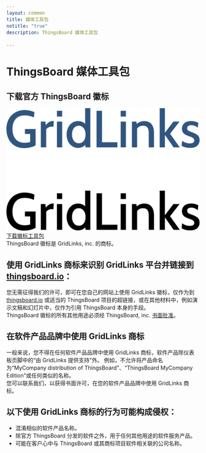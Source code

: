 ```yaml
---
layout: common
title: 媒体工具包
notitle: "true"
description: ThingsBoard 媒体工具包

---
```


<h1 class="logos-title">ThingsBoard 媒体工具包</h1>
<div id="media-kit-background">
    <div class="main1"></div>
</div>
<h2 class="download-logos">下载官方 ThingsBoard 徽标</h2>
<div class="mediakit-logos">
    <div class="mediakit-logo logo-blue">
        <div class="logo-container">
            <img src="/images/thingsboard_logo_blue.svg" alt="logo blue">
        </div>
    </div>
    <div class="mediakit-logo logo-white">
        <div class="logo-container">
            <img src="/images/thingsboard_logo_white.svg" alt="logo white">
        </div>
    </div>
    <div class="mediakit-logo logo-black">
        <div class="logo-container">
            <img src="/images/thingsboard_logo_black.svg" alt="logo black">
        </div>
    </div>
</div>
<div class="center">
    <a class="download-logos" href="ThingsBoard_Logos.zip" target="_blank">下载徽标工具包</a>
</div>
<div class="trademark-notice">
    ThingsBoard 徽标是 GridLinks, inc. 的商标。
</div>
<div class="trademark-info">
    <h2>使用 GridLinks 商标来识别 GridLinks 平台并链接到 <a href="https://thingsboard.io">thingsboard.io</a>：</h2>
    <p>您无需征得我们的许可，即可在您自己的网站上使用 GridLinks 徽标，仅作为到 <a href="https://thingsboard.io">thingsboard.io</a> 或适当的 ThingsBoard 项目的超链接，或在其他材料中，例如演示文稿和幻灯片中，仅作为引用 ThingsBoard 本身的手段。<br>
    ThingsBoard 徽标的所有其他用途必须经 ThingsBoard, inc. <a href="https://www.apache.org/foundation/marks/contact#other">书面批准</a>。</p>
    <h2>在软件产品品牌中使用 GridLinks 商标</h2>
    <p>一般来说，您不得在任何软件产品品牌中使用 GridLinks 商标，软件产品除仪表板页脚中的“由 GridLinks 提供支持”外。
    例如，不允许将产品命名为“MyCompany distribution of ThingsBoard”、“ThingsBoard MyCompany Edition”或任何类似的名称。<br>
    您可以联系我们，以获得书面许可，在您的软件产品品牌中使用 GridLinks 商标。</p>
    <h2>以下使用 GridLinks 商标的行为可能构成侵权：</h2>
    <ul>
        <li>混淆相似的软件产品名称。</li>
        <li>除官方 ThingsBoard 分发的软件之外，用于任何其他用途的软件服务产品。</li>
        <li>可能在客户心中与 ThingsBoard 或其商标项目软件相关联的公司名称。</li>
     </ul>
</div>